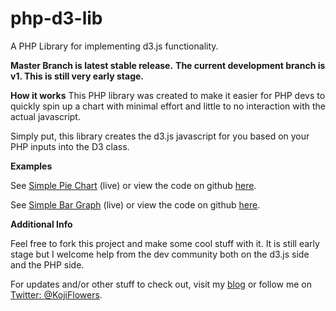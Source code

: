 # php-d3-lib

A PHP Library for implementing d3.js functionality.

**Master Branch is latest stable release.**
**The current development branch is v1.  This is still very early stage.**

**How it works**
This PHP library was created to make it easier for PHP devs to quickly spin up a chart with minimal effort and little to no interaction with the actual javascript.

Simply put, this library creates the d3.js javascript for you based on your PHP inputs into the D3 class.

**Examples**

See [Simple Pie Chart](http://projects.kojiflowers.com/php-d3-lib/examples/simple_pie_chart.php) (live) or view the code on github [here](https://github.com/kojiflowers/php-d3-lib/blob/v1/examples/simple_pie_chart.php).

See [Simple Bar Graph](http://projects.kojiflowers.com/php-d3-lib/examples/simple_bar_graph.php) (live) or view the code on github [here](https://github.com/kojiflowers/php-d3-lib/blob/v1/examples/simple_bar_graph.php).

**Additional Info**

Feel free to fork this project and make some cool stuff with it.  It is still early stage but I welcome help from the dev community both on the d3.js side and the PHP side.

For updates and/or other stuff to check out, visit my [blog](http://kojiflowers.com/category/php-d3-lib/) or follow me on [Twitter: @KojiFlowers](http://twitter.com/kojiflowers).

